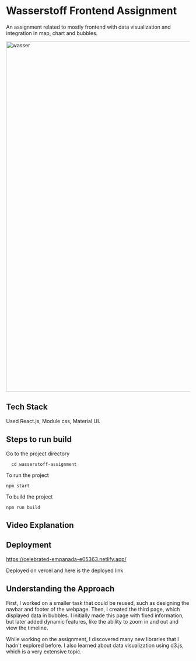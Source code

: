 # Wasserstoff Frontend Assignment

An assignment related to mostly frontend with data visualization and integration in map, chart and bubbles.

<img width="959" alt="wasser" src="https://user-images.githubusercontent.com/108893444/222056706-f3a2ae90-f1eb-4686-bcfe-26e857dd8fb1.png">

## Tech Stack

Used React.js, Module css, Material UI.

## Steps to run build

Go to the project directory

```
  cd wasserstoff-assignment
```

To run the project

```
npm start
```

To build the project

```
npm run build
```

## Video Explanation

## Deployment

https://celebrated-empanada-e05363.netlify.app/

Deployed on vercel and here is the deployed link

## Understanding the Approach

First, I worked on a smaller task that could be reused, such as designing the navbar and footer of the webpage. Then, I created the third page, which displayed data in bubbles. I initially made this page with fixed information, but later added dynamic features, like the ability to zoom in and out and view the timeline.

While working on the assignment, I discovered many new libraries that I hadn't explored before. I also learned about data visualization using d3.js, which is a very extensive topic.
